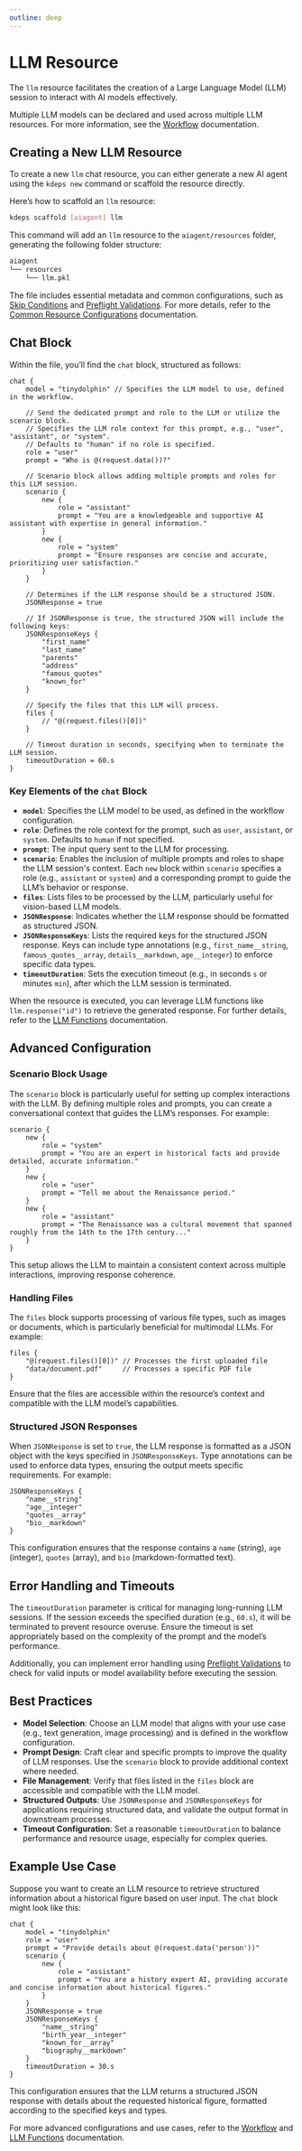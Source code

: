 ```yaml
---
outline: deep
---
```


# LLM Resource

The `llm` resource facilitates the creation of a Large Language Model (LLM) session to interact with AI models
effectively.

Multiple LLM models can be declared and used across multiple LLM resources. For more information, see the
[Workflow](../configuration/workflow.md) documentation.


## Creating a New LLM Resource

To create a new `llm` chat resource, you can either generate a new AI agent using the `kdeps new` command or scaffold
the resource directly.

Here’s how to scaffold an `llm` resource:

```bash
kdeps scaffold [aiagent] llm
```

This command will add an `llm` resource to the `aiagent/resources` folder, generating the following folder structure:

```bash
aiagent
└── resources
    └── llm.pkl
```

The file includes essential metadata and common configurations, such as [Skip Conditions](../resources/skip) and
[Preflight Validations](../resources/validations). For more details, refer to the [Common Resource
Configurations](../resources/resources#common-resource-configurations) documentation.

## Chat Block

Within the file, you’ll find the `chat` block, structured as follows:

```apl
chat {
    model = "tinydolphin" // Specifies the LLM model to use, defined in the workflow.

    // Send the dedicated prompt and role to the LLM or utilize the scenario block.
    // Specifies the LLM role context for this prompt, e.g., "user", "assistant", or "system".
    // Defaults to "human" if no role is specified.
    role = "user"
    prompt = "Who is @(request.data())?"

    // Scenario block allows adding multiple prompts and roles for this LLM session.
    scenario {
        new {
            role = "assistant"
            prompt = "You are a knowledgeable and supportive AI assistant with expertise in general information."
        }
        new {
            role = "system"
            prompt = "Ensure responses are concise and accurate, prioritizing user satisfaction."
        }
    }

    // Determines if the LLM response should be a structured JSON.
    JSONResponse = true

    // If JSONResponse is true, the structured JSON will include the following keys:
    JSONResponseKeys {
        "first_name"
        "last_name"
        "parents"
        "address"
        "famous_quotes"
        "known_for"
    }

    // Specify the files that this LLM will process.
    files {
        // "@(request.files()[0])"
    }

    // Timeout duration in seconds, specifying when to terminate the LLM session.
    timeoutDuration = 60.s
}
```

### Key Elements of the `chat` Block

- **`model`**: Specifies the LLM model to be used, as defined in the workflow configuration.
- **`role`**: Defines the role context for the prompt, such as `user`, `assistant`, or `system`. Defaults to `human` if not specified.
- **`prompt`**: The input query sent to the LLM for processing.
- **`scenario`**: Enables the inclusion of multiple prompts and roles to shape the LLM session's context. Each `new` block within `scenario` specifies a role (e.g., `assistant` or `system`) and a corresponding prompt to guide the LLM’s behavior or response.
- **`files`**: Lists files to be processed by the LLM, particularly useful for vision-based LLM models.
- **`JSONResponse`**: Indicates whether the LLM response should be formatted as structured JSON.
- **`JSONResponseKeys`**: Lists the required keys for the structured JSON response. Keys can include type annotations (e.g., `first_name__string`, `famous_quotes__array`, `details__markdown`, `age__integer`) to enforce specific data types.
- **`timeoutDuration`**: Sets the execution timeout (e.g., in seconds `s` or minutes `min`), after which the LLM session is terminated.

When the resource is executed, you can leverage LLM functions like `llm.response("id")` to retrieve the generated response. For further details, refer to the [LLM Functions](../resources/functions.md#llm-resource-functions) documentation.

## Advanced Configuration

### Scenario Block Usage

The `scenario` block is particularly useful for setting up complex interactions with the LLM. By defining multiple roles and prompts, you can create a conversational context that guides the LLM’s responses. For example:

```apl
scenario {
    new {
        role = "system"
        prompt = "You are an expert in historical facts and provide detailed, accurate information."
    }
    new {
        role = "user"
        prompt = "Tell me about the Renaissance period."
    }
    new {
        role = "assistant"
        prompt = "The Renaissance was a cultural movement that spanned roughly from the 14th to the 17th century..."
    }
}
```

This setup allows the LLM to maintain a consistent context across multiple interactions, improving response coherence.

### Handling Files

The `files` block supports processing of various file types, such as images or documents, which is particularly beneficial for multimodal LLMs. For example:

```apl
files {
    "@(request.files()[0])" // Processes the first uploaded file
    "data/document.pdf"     // Processes a specific PDF file
}
```

Ensure that the files are accessible within the resource’s context and compatible with the LLM model’s capabilities.

### Structured JSON Responses

When `JSONResponse` is set to `true`, the LLM response is formatted as a JSON object with the keys specified in `JSONResponseKeys`. Type annotations can be used to enforce data types, ensuring the output meets specific requirements. For example:

```apl
JSONResponseKeys {
    "name__string"
    "age__integer"
    "quotes__array"
    "bio__markdown"
}
```

This configuration ensures that the response contains a `name` (string), `age` (integer), `quotes` (array), and `bio` (markdown-formatted text).

## Error Handling and Timeouts

The `timeoutDuration` parameter is critical for managing long-running LLM sessions. If the session exceeds the specified duration (e.g., `60.s`), it will be terminated to prevent resource overuse. Ensure the timeout is set appropriately based on the complexity of the prompt and the model’s performance.

Additionally, you can implement error handling using [Preflight Validations](../resources/validations) to check for valid inputs or model availability before executing the session.

## Best Practices

- **Model Selection**: Choose an LLM model that aligns with your use case (e.g., text generation, image processing) and is defined in the workflow configuration.
- **Prompt Design**: Craft clear and specific prompts to improve the quality of LLM responses. Use the `scenario` block to provide additional context where needed.
- **File Management**: Verify that files listed in the `files` block are accessible and compatible with the LLM model.
- **Structured Outputs**: Use `JSONResponse` and `JSONResponseKeys` for applications requiring structured data, and validate the output format in downstream processes.
- **Timeout Configuration**: Set a reasonable `timeoutDuration` to balance performance and resource usage, especially for complex queries.

## Example Use Case

Suppose you want to create an LLM resource to retrieve structured information about a historical figure based on user input. The `chat` block might look like this:

```apl
chat {
    model = "tinydolphin"
    role = "user"
    prompt = "Provide details about @(request.data('person'))"
    scenario {
        new {
            role = "assistant"
            prompt = "You are a history expert AI, providing accurate and concise information about historical figures."
        }
    }
    JSONResponse = true
    JSONResponseKeys {
        "name__string"
        "birth_year__integer"
        "known_for__array"
        "biography__markdown"
    }
    timeoutDuration = 30.s
}
```

This configuration ensures that the LLM returns a structured JSON response with details about the requested historical figure, formatted according to the specified keys and types.

For more advanced configurations and use cases, refer to the [Workflow](../configuration/workflow.md) and [LLM Functions](../resources/functions.md#llm-resource-functions) documentation.
